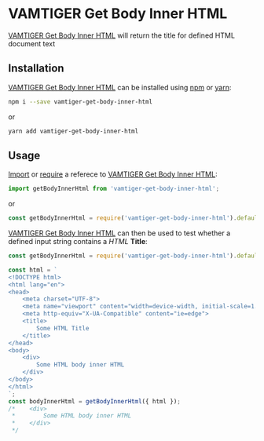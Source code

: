 # VAMTIGER Get Body Inner HTML
[VAMTIGER Get Body Inner HTML](https://github.com/vamtiger-project/vamtiger-get-body-inner-html) will return the title for defined HTML document text

## Installation
[VAMTIGER Get Body Inner HTML](https://github.com/vamtiger-project/vamtiger-get-body-inner-html) can be installed using [npm](https://www.npmjs.com/) or [yarn]():
```bash
npm i --save vamtiger-get-body-inner-html
```
or
```bash
yarn add vamtiger-get-body-inner-html
```

## Usage
[Import](https://developer.mozilla.org/en-US/docs/Web/JavaScript/Reference/Statements/import) or [require](https://nodejs.org/api/modules.html#modules_require) a referece to [VAMTIGER Get Body Inner HTML](https://github.com/vamtiger-project/vamtiger-get-body-inner-html):
```javascript
import getBodyInnerHtml from 'vamtiger-get-body-inner-html';
```
or
```javascript
const getBodyInnerHtml = require('vamtiger-get-body-inner-html').default;
```

[VAMTIGER Get Body Inner HTML](https://github.com/vamtiger-project/vamtiger-get-body-inner-html) can then be used to test whether a defined input string contains a _HTML_ **Title**:
```javascript
const getBodyInnerHtml = require('vamtiger-get-body-inner-html').default;

const html = `
<!DOCTYPE html>
<html lang="en">
<head>
    <meta charset="UTF-8">
    <meta name="viewport" content="width=device-width, initial-scale=1.0">
    <meta http-equiv="X-UA-Compatible" content="ie=edge">
    <title>
        Some HTML Title
    </title>
</head>
<body>
    <div>
        Some HTML body inner HTML
    </div>
</body>
</html>
`;
const bodyInnerHtml = getBodyInnerHtml({ html });
/*    <div>
 *        Some HTML body inner HTML
 *    </div>
 */
```